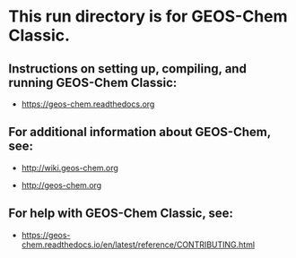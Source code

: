 # This run directory is for GEOS-Chem Classic.

## Instructions on setting up, compiling, and running GEOS-Chem Classic:

  - https://geos-chem.readthedocs.org

## For additional information about GEOS-Chem, see:

  - http://wiki.geos-chem.org

  - http://geos-chem.org

## For help with GEOS-Chem Classic, see:

  - https://geos-chem.readthedocs.io/en/latest/reference/CONTRIBUTING.html

